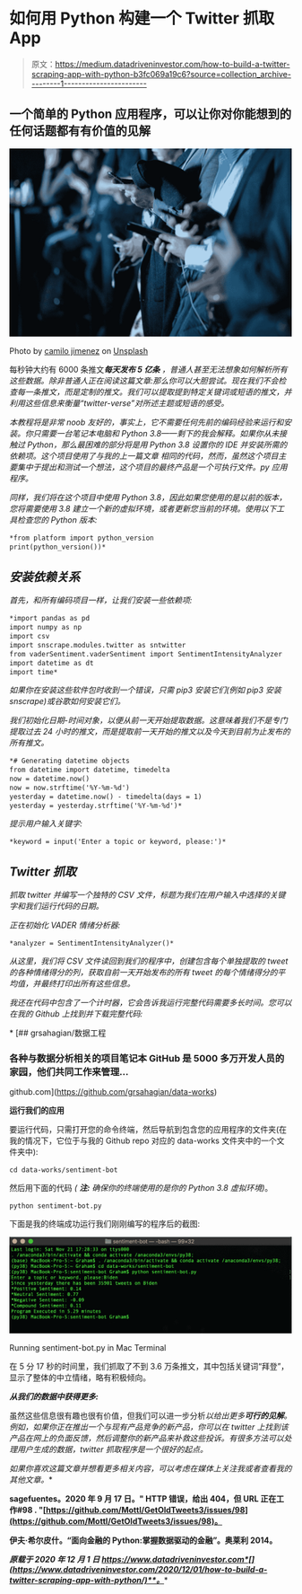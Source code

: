 # 如何用 Python 构建一个 Twitter 抓取 App

> 原文：<https://medium.datadriveninvestor.com/how-to-build-a-twitter-scraping-app-with-python-b3fc069a19c6?source=collection_archive---------1----------------------->

## 一个简单的 Python 应用程序，可以让你对你能想到的任何话题都有有价值的见解

![](img/3d28d3974dc3026d061d19b1c8cd3787.png)

Photo by [camilo jimenez](https://unsplash.com/@coolmilo?utm_source=medium&utm_medium=referral) on [Unsplash](https://unsplash.com?utm_source=medium&utm_medium=referral)

每秒钟大约有 6000 条推文****每天发布 5 亿条*** ，普通人甚至无法想象如何解析所有这些数据。除非普通人正在阅读这篇文章:那么你可以大胆尝试。现在我们不会检查每一条推文，而是定制的推文。我们可以提取提到特定关键词或短语的推文，并利用这些信息来衡量“twitter-verse”对所述主题或短语的感受。*

*本教程将是非常 noob 友好的，事实上，它不需要任何先前的编码经验来运行和安装。你只需要一台笔记本电脑和 Python 3.8——剩下的我会解释。如果你从未接触过 Python，那么最困难的部分将是用 Python 3.8 设置你的 IDE 并安装所需的依赖项。这个项目使用了与我的上一篇文章 相同的代码，然而，虽然这个项目主要集中于提出和测试一个想法，这个项目的最终产品是一个可执行文件。py 应用程序。*

*同样，我们将在这个项目中使用 Python 3.8，因此如果您使用的是以前的版本，您将需要使用 3.8 建立一个新的虚拟环境，或者更新您当前的环境。使用以下工具检查您的 Python 版本:*

```
*from platform import python_version
print(python_version())*
```

## ***安装依赖关系***

*首先，和所有编码项目一样，让我们安装一些依赖项:*

```
*import pandas as pd
import numpy as np
import csv
import snscrape.modules.twitter as sntwitter
from vaderSentiment.vaderSentiment import SentimentIntensityAnalyzer
import datetime as dt
import time*
```

*如果你在安装这些软件包时收到一个错误，只需 pip3 安装它们(例如 pip3 安装 snscrape)或谷歌如何安装它们。*

*我们初始化日期-时间对象，以便从前一天开始提取数据。这意味着我们不是专门提取过去 24 小时的推文，而是提取前一天开始的推文以及今天到目前为止发布的所有推文。*

```
*# Generating datetime objects
from datetime import datetime, timedelta
now = datetime.now()
now = now.strftime('%Y-%m-%d')
yesterday = datetime.now() - timedelta(days = 1)
yesterday = yesterday.strftime('%Y-%m-%d')*
```

*提示用户输入关键字:*

```
*keyword = input('Enter a topic or keyword, please:')*
```

## *Twitter 抓取*

*抓取 twitter 并编写一个独特的 CSV 文件，标题为我们在用户输入中选择的关键字和我们运行代码的日期。*

*正在初始化 VADER 情绪分析器:*

```
*analyzer = SentimentIntensityAnalyzer()*
```

*从这里，我们将 CSV 文件读回到我们的程序中，创建包含每个单独提取的 tweet 的各种情绪得分的列，获取自前一天开始发布的所有 tweet 的每个情绪得分的平均值，并最终打印出所有这些信息。*

*我还在代码中包含了一个计时器，它会告诉我运行完整代码需要多长时间。您可以在我的 Github 上找到并下载完整代码:*

*[](https://github.com/grsahagian/data-works) [## grsahagian/数据工程

### 各种与数据分析相关的项目笔记本 GitHub 是 5000 多万开发人员的家园，他们共同工作来管理…

github.com](https://github.com/grsahagian/data-works) 

**运行我们的应用**

要运行代码，只需打开您的命令终端，然后导航到包含您的应用程序的文件夹(在我的情况下，它位于与我的 Github repo 对应的 data-works 文件夹中的一个文件夹中):

```
cd data-works/sentiment-bot
```

然后用下面的代码 *(* ***注:*** *确保你的终端使用的是你的 Python 3.8 虚拟环境)*。

```
python sentiment-bot.py
```

下面是我的终端成功运行我们刚刚编写的程序后的截图:

![](img/a0971cd1d7fead5d8f39f4727d89a0e1.png)

Running sentiment-bot.py in Mac Terminal

在 5 分 17 秒的时间里，我们抓取了不到 3.6 万条推文，其中包括关键词“拜登”，显示了整体的中立情绪，略有积极倾向。

***从我们的数据中获得更多:***

虽然这些信息很有趣也很有价值，但我们可以进一步分析*以给出更多**可行的见解**。例如，如果你正在推出一个与现有产品竞争的新产品，你可以在 twitter 上找到该产品在网上的负面反馈，然后调整你的新产品来补救这些投诉。有很多方法可以处理用户生成的数据，twitter 抓取程序是一个很好的起点。*

*如果你喜欢这篇文章并想看更多相关内容，可以考虑在媒体上关注我或者查看我的其他文章。** 

**sagefuentes。2020 年 9 月 17 日。" HTTP 错误，给出 404，但 URL 正在工作#98 . "[https://github.com/Mottl/GetOldTweets3/issues/98](https://github.com/Mottl/GetOldTweets3/issues/98)。**

**伊夫·希尔皮什。“面向金融的 Python:掌握数据驱动的金融”。奥莱利 2014。**

***原载于 2020 年 12 月 1 日 https://www.datadriveninvestor.com*[](https://www.datadriveninvestor.com/2020/12/01/how-to-build-a-twitter-scraping-app-with-python/)**。****